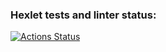 ### Hexlet tests and linter status:
[![Actions Status](https://github.com/ArinaAnderson/frontend-project-12/actions/workflows/hexlet-check.yml/badge.svg)](https://github.com/ArinaAnderson/frontend-project-12/actions)